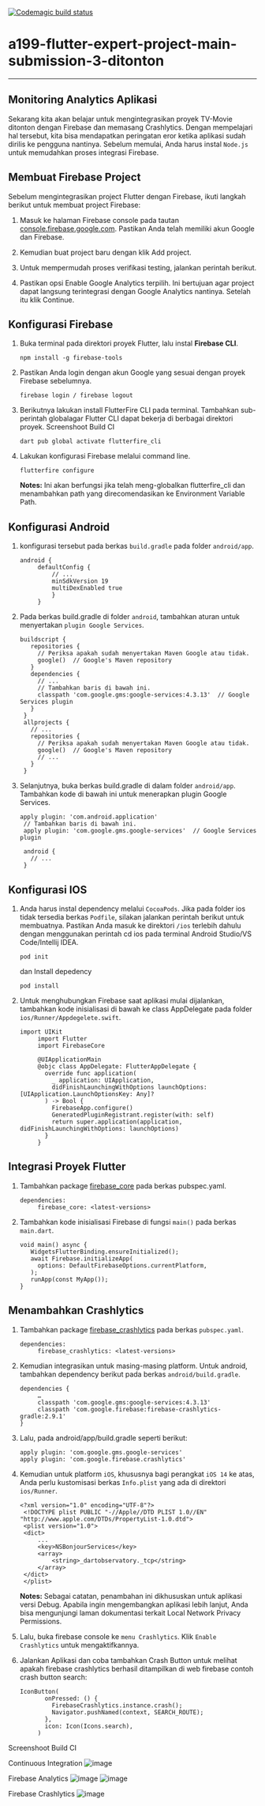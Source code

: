 [![Codemagic build status](https://api.codemagic.io/apps/637462428067d031ccf78d32/637462428067d031ccf78d31/status_badge.svg)](https://codemagic.io/apps/637462428067d031ccf78d32/637462428067d031ccf78d31/latest_build)

# a199-flutter-expert-project-main-submission-3-ditonton

---

## Monitoring Analytics Aplikasi

Sekarang kita akan belajar untuk mengintegrasikan proyek TV-Movie ditonton dengan Firebase dan memasang Crashlytics. Dengan mempelajari hal tersebut, kita bisa mendapatkan peringatan eror ketika aplikasi sudah dirilis ke pengguna nantinya. Sebelum memulai, Anda harus instal `Node.js` untuk memudahkan proses integrasi Firebase.

## Membuat Firebase Project

Sebelum mengintegrasikan project Flutter dengan Firebase, ikuti langkah berikut untuk membuat project Firebase:

1. Masuk ke halaman Firebase console pada tautan [console.firebase.google.com](https://console.firebase.google.com/). Pastikan Anda telah memiliki akun Google dan Firebase.

2. Kemudian buat project baru dengan klik Add project.
        
2. Untuk mempermudah proses verifikasi testing, jalankan perintah berikut.

3. Pastikan opsi Enable Google Analytics terpilih. Ini bertujuan agar project dapat langsung terintegrasi dengan Google Analytics nantinya. Setelah itu klik Continue.

## Konfigurasi Firebase

1. Buka terminal pada direktori proyek Flutter, lalu instal **Firebase CLI**.
   ```
   npm install -g firebase-tools
   ```
2. Pastikan Anda login dengan akun Google yang sesuai dengan proyek Firebase sebelumnya.
   ```
   firebase login / firebase logout
   ```

3. Berikutnya lakukan install FlutterFire CLI pada terminal. Tambahkan sub-perintah globalagar Flutter CLI dapat bekerja di berbagai direktori proyek.
Screenshoot Build CI 
   ```
   dart pub global activate flutterfire_cli
   ```
   
4. Lakukan konfigurasi Firebase melalui command line.
   ```
   flutterfire configure
   ```
   **Notes:** Ini akan berfungsi jika telah meng-globalkan flutterfire_cli dan menambahkan path yang direcomendasikan ke Environment Variable Path.
   
## Konfigurasi Android

1. konfigurasi tersebut pada berkas `build.gradle` pada folder `android/app`.
   ```
   android {
        defaultConfig {
            // ...
            minSdkVersion 19
            multiDexEnabled true
            }
        }
   ```
   
2. Pada berkas build.gradle di folder `android`, tambahkan aturan untuk menyertakan `plugin Google Services`.
   ```
   buildscript {
      repositories {
        // Periksa apakah sudah menyertakan Maven Google atau tidak.
        google()  // Google's Maven repository
      }
      dependencies {
        // ...
        // Tambahkan baris di bawah ini.
        classpath 'com.google.gms:google-services:4.3.13'  // Google Services plugin
      }
    }
    allprojects {
      // ...
      repositories {
        // Periksa apakah sudah menyertakan Maven Google atau tidak.
        google()  // Google's Maven repository
        // ...
      }
    }
   ```
   
3. Selanjutnya, buka berkas build.gradle di dalam folder `android/app`. Tambahkan kode di bawah ini untuk menerapkan plugin Google Services.
   ```
   apply plugin: 'com.android.application'
    // Tambahkan baris di bawah ini.
    apply plugin: 'com.google.gms.google-services'  // Google Services plugin

    android {
      // ...
    }
   ```
   
## Konfigurasi IOS

1. Anda harus instal dependency melalui `CocoaPods`. Jika pada folder ios tidak tersedia berkas `Podfile`, silakan jalankan perintah berikut untuk membuatnya. Pastikan Anda masuk ke direktori `/ios` terlebih dahulu dengan menggunakan perintah cd ios pada terminal Android Studio/VS Code/Intellij IDEA.
   ```
   pod init
   ```
   dan Install depedency
   ```
   pod install
   ```
   
2. Untuk menghubungkan Firebase saat aplikasi mulai dijalankan, tambahkan kode inisialisasi di bawah ke class AppDelegate pada folder `ios/Runner/Appdegelete.swift`.

   ```
   import UIKit
        import Flutter
        import FirebaseCore

        @UIApplicationMain
        @objc class AppDelegate: FlutterAppDelegate {
          override func application(
            _ application: UIApplication,
            didFinishLaunchingWithOptions launchOptions: [UIApplication.LaunchOptionsKey: Any]?
          ) -> Bool {
            FirebaseApp.configure()
            GeneratedPluginRegistrant.register(with: self)
            return super.application(application, didFinishLaunchingWithOptions: launchOptions)
          }
        }
   ```

## Integrasi Proyek Flutter

1. Tambahkan package [firebase_core](https://pub.dev/packages/firebase_core) pada berkas pubspec.yaml.
   ```
   dependencies:
        firebase_core: <latest-versions>
   ```
   
2. Tambahkan kode inisialisasi Firebase di fungsi `main()` pada berkas `main.dart`.
   ```
   void main() async {  
      WidgetsFlutterBinding.ensureInitialized();
      await Firebase.initializeApp(
        options: DefaultFirebaseOptions.currentPlatform,
      );
      runApp(const MyApp());
   }
   ```
   
## Menambahkan Crashlytics

1. Tambahkan package [firebase_crashlytics](https://pub.dev/packages/firebase_crashlytics) pada berkas `pubspec.yaml`.

   ```
   dependencies:
        firebase_crashlytics: <latest-versions>
   ```

2. Kemudian integrasikan untuk masing-masing platform. Untuk android, tambahkan dependency berikut pada berkas `android/build.gradle`.
   ```
   dependencies {
        … 
        classpath 'com.google.gms:google-services:4.3.13'
        classpath 'com.google.firebase:firebase-crashlytics-gradle:2.9.1'
   }
   ```

3. Lalu, pada android/app/build.gradle seperti berikut:
   ```
   apply plugin: 'com.google.gms.google-services'
   apply plugin: 'com.google.firebase.crashlytics'
   ```
   
4. Kemudian untuk platform `iOS`, khususnya bagi perangkat `iOS 14` ke atas, Anda perlu kustomisasi berkas `Info.plist` yang ada di direktori `ios/Runner`.
   ```
   <?xml version="1.0" encoding="UTF-8"?>
    <!DOCTYPE plist PUBLIC "-//Apple//DTD PLIST 1.0//EN" "http://www.apple.com/DTDs/PropertyList-1.0.dtd">
    <plist version="1.0">
    <dict>
        ...
        <key>NSBonjourServices</key>
        <array>
            <string>_dartobservatory._tcp</string>
        </array>
    </dict>
    </plist>
   ```
   **Notes:** Sebagai catatan, penambahan ini dikhususkan untuk aplikasi versi Debug. Apabila ingin mengembangkan aplikasi lebih lanjut, Anda bisa mengunjungi laman dokumentasi terkait Local Network Privacy Permissions.
   
5. Lalu, buka firebase console ke `menu Crashlytics`. Klik `Enable Crashlytics` untuk mengaktifkannya.

7. Jalankan Aplikasi dan coba tambahkan Crash Button untuk melihat apakah firebase crashlytics berhasil ditampilkan di web firebase
   contoh crash button search:
   ```
   IconButton(
          onPressed: () {
            FirebaseCrashlytics.instance.crash();
            Navigator.pushNamed(context, SEARCH_ROUTE);
          },
          icon: Icon(Icons.search),
        )
   ```




Screenshoot Build CI 

Continuous Integration
![image](https://drive.google.com/file/d/1NuZoGDQrcAXQvQOYZCB3jGqhCwVgvKZA/view?usp=sharing)

Firebase Analytics
![image](https://drive.google.com/file/d/1jmDf8lAdp-IBB8IxMhp8xckXFXHHeqNU/view?usp=sharing)
![image](https://drive.google.com/file/d/1WXHJL3hFW104dXEsdlFxb-Mnq6zrdHC7/view?usp=sharing)

Firebase Crashlytics
![image](https://drive.google.com/file/d/1hi2cslGjn7-M8YRI9lKaMbBObXLeyMRW/view?usp=sharing)

